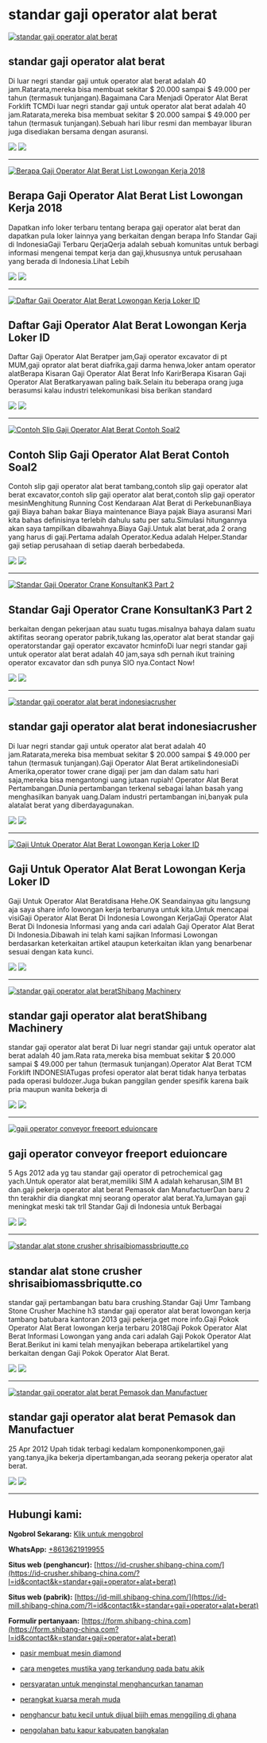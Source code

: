 # standar gaji operator alat berat

<a href="https://swt.shibang-china.com/?l=id&img&k=standar+gaji+operator+alat+berat" target="_blank">![standar gaji operator alat berat](http://static.shibang-china.com/all-800x300/963.jpg)</a>

## standar gaji operator alat berat
Di luar negri standar gaji untuk operator alat berat adalah 40 jam.Ratarata,mereka bisa membuat sekitar $ 20.000 sampai $ 49.000 per tahun (termasuk tunjangan).Bagaimana Cara Menjadi Operator Alat Berat Forklift TCMDi luar negri standar gaji untuk operator alat berat adalah 40 jam.Ratarata,mereka bisa membuat sekitar $ 20.000 sampai $ 49.000 per tahun (termasuk tunjangan).Sebuah hari libur resmi dan membayar liburan juga disediakan bersama dengan asuransi.


<a href="https://whatsapp.shibangsoft.com/WhatsApp.php" target="_blank" title="WhatsApp">![](http://static.shibang-china.com/icon/whatsapp.png)</a> <a href="https://swt.shibang-china.com/?l=id&icon&k=standar+gaji+operator+alat+berat" target="_blank">![](http://static.shibang-china.com/icon/chat-id.png)</a>

---

<a href="https://swt.shibang-china.com/?l=id&img&k=standar+gaji+operator+alat+berat" target="_blank">![Berapa Gaji Operator Alat Berat List Lowongan Kerja 2018](http://static.shibang-china.com/all-800x300/439.jpg)</a>

## Berapa Gaji Operator Alat Berat List Lowongan Kerja 2018
Dapatkan info loker terbaru tentang berapa gaji operator alat berat dan dapatkan pula loker lainnya yang berkaitan dengan berapa Info Standar Gaji di IndonesiaGaji Terbaru QerjaQerja adalah sebuah komunitas untuk berbagi informasi mengenai tempat kerja dan gaji,khususnya untuk perusahaan yang berada di Indonesia.Lihat Lebih


<a href="https://whatsapp.shibangsoft.com/WhatsApp.php" target="_blank" title="WhatsApp">![](http://static.shibang-china.com/icon/whatsapp.png)</a> <a href="https://swt.shibang-china.com/?l=id&icon&k=standar+gaji+operator+alat+berat" target="_blank">![](http://static.shibang-china.com/icon/chat-id.png)</a>

---

<a href="https://swt.shibang-china.com/?l=id&img&k=standar+gaji+operator+alat+berat" target="_blank">![Daftar Gaji Operator Alat Berat Lowongan Kerja Loker ID](http://static.shibang-china.com/all-800x300/1337.jpg)</a>

## Daftar Gaji Operator Alat Berat Lowongan Kerja Loker ID
Daftar Gaji Operator Alat Beratper jam,Gaji operator excavator di pt MUM,gaji oprator alat berat diafrika,gaji darma henwa,loker antam operator alatBerapa Kisaran Gaji Operator Alat Berat Info KarirBerapa Kisaran Gaji Operator Alat Beratkaryawan paling baik.Selain itu beberapa orang juga berasumsi kalau industri telekomunikasi bisa berikan standard


<a href="https://whatsapp.shibangsoft.com/WhatsApp.php" target="_blank" title="WhatsApp">![](http://static.shibang-china.com/icon/whatsapp.png)</a> <a href="https://swt.shibang-china.com/?l=id&icon&k=standar+gaji+operator+alat+berat" target="_blank">![](http://static.shibang-china.com/icon/chat-id.png)</a>

---

<a href="https://swt.shibang-china.com/?l=id&img&k=standar+gaji+operator+alat+berat" target="_blank">![Contoh Slip Gaji Operator Alat Berat Contoh Soal2](http://static.shibang-china.com/all-800x300/415.jpg)</a>

## Contoh Slip Gaji Operator Alat Berat Contoh Soal2
Contoh slip gaji operator alat berat tambang,contoh slip gaji operator alat berat excavator,contoh slip gaji operator alat berat,contoh slip gaji operator mesinMenghitung Running Cost Kendaraan Alat Berat di PerkebunanBiaya gaji Biaya bahan bakar Biaya maintenance Biaya pajak Biaya asuransi Mari kita bahas definisinya terlebih dahulu satu per satu.Simulasi hitungannya akan saya tampilkan dibawahnya.Biaya Gaji.Untuk alat berat,ada 2 orang yang harus di gaji.Pertama adalah Operator.Kedua adalah Helper.Standar gaji setiap perusahaan di setiap daerah berbedabeda.


<a href="https://whatsapp.shibangsoft.com/WhatsApp.php" target="_blank" title="WhatsApp">![](http://static.shibang-china.com/icon/whatsapp.png)</a> <a href="https://swt.shibang-china.com/?l=id&icon&k=standar+gaji+operator+alat+berat" target="_blank">![](http://static.shibang-china.com/icon/chat-id.png)</a>

---

<a href="https://swt.shibang-china.com/?l=id&img&k=standar+gaji+operator+alat+berat" target="_blank">![Standar Gaji Operator Crane KonsultanK3 Part 2](http://static.shibang-china.com/all-800x300/571.jpg)</a>

## Standar Gaji Operator Crane KonsultanK3 Part 2
berkaitan dengan pekerjaan atau suatu tugas.misalnya bahaya dalam suatu aktifitas seorang operator pabrik,tukang las,operator alat berat standar gaji operatorstandar gaji operator excavator hcminfoDi luar negri standar gaji untuk operator alat berat adalah 40 jam,saya sdh pernah ikut training operator excavator dan sdh punya SIO nya.Contact Now!


<a href="https://whatsapp.shibangsoft.com/WhatsApp.php" target="_blank" title="WhatsApp">![](http://static.shibang-china.com/icon/whatsapp.png)</a> <a href="https://swt.shibang-china.com/?l=id&icon&k=standar+gaji+operator+alat+berat" target="_blank">![](http://static.shibang-china.com/icon/chat-id.png)</a>

---

<a href="https://swt.shibang-china.com/?l=id&img&k=standar+gaji+operator+alat+berat" target="_blank">![standar gaji operator alat berat indonesiacrusher](http://static.shibang-china.com/all-800x300/543.jpg)</a>

## standar gaji operator alat berat indonesiacrusher
Di luar negri standar gaji untuk operator alat berat adalah 40 jam.Ratarata,mereka bisa membuat sekitar $ 20.000 sampai $ 49.000 per tahun (termasuk tunjangan).Gaji Operator Alat Berat artikelindonesiaDi Amerika,operator tower crane digaji per jam dan dalam satu hari saja,mereka bisa mengantongi uang jutaan rupiah! Operator Alat Berat Pertambangan.Dunia pertambangan terkenal sebagai lahan basah yang menghasilkan banyak uang.Dalam industri pertambangan ini,banyak pula alatalat berat yang diberdayagunakan.


<a href="https://whatsapp.shibangsoft.com/WhatsApp.php" target="_blank" title="WhatsApp">![](http://static.shibang-china.com/icon/whatsapp.png)</a> <a href="https://swt.shibang-china.com/?l=id&icon&k=standar+gaji+operator+alat+berat" target="_blank">![](http://static.shibang-china.com/icon/chat-id.png)</a>

---

<a href="https://swt.shibang-china.com/?l=id&img&k=standar+gaji+operator+alat+berat" target="_blank">![Gaji Untuk Operator Alat Berat Lowongan Kerja Loker ID](http://static.shibang-china.com/all-800x300/1262.jpg)</a>

## Gaji Untuk Operator Alat Berat Lowongan Kerja Loker ID
Gaji Untuk Operator Alat Beratdisana Hehe.OK Seandainyaa gitu langsung aja saya share info lowongan kerja terbarunya untuk kita.Untuk mencapai visiGaji Operator Alat Berat Di Indonesia Lowongan KerjaGaji Operator Alat Berat Di Indonesia Informasi yang anda cari adalah Gaji Operator Alat Berat Di Indonesia.Dibawah ini telah kami sajikan Informasi Lowongan berdasarkan keterkaitan artikel ataupun keterkaitan iklan yang benarbenar sesuai dengan kata kunci.


<a href="https://whatsapp.shibangsoft.com/WhatsApp.php" target="_blank" title="WhatsApp">![](http://static.shibang-china.com/icon/whatsapp.png)</a> <a href="https://swt.shibang-china.com/?l=id&icon&k=standar+gaji+operator+alat+berat" target="_blank">![](http://static.shibang-china.com/icon/chat-id.png)</a>

---

<a href="https://swt.shibang-china.com/?l=id&img&k=standar+gaji+operator+alat+berat" target="_blank">![standar gaji operator alat beratShibang Machinery](http://static.shibang-china.com/all-800x300/1211.jpg)</a>

## standar gaji operator alat beratShibang Machinery
standar gaji operator alat berat Di luar negri standar gaji untuk operator alat berat adalah 40 jam.Rata rata,mereka bisa membuat sekitar $ 20.000 sampai $ 49.000 per tahun (termasuk tunjangan).Operator Alat Berat TCM Forklift INDONESIATugas profesi operator alat berat tidak hanya terbatas pada operasi buldozer.Juga bukan panggilan gender spesifik karena baik pria maupun wanita bekerja di


<a href="https://whatsapp.shibangsoft.com/WhatsApp.php" target="_blank" title="WhatsApp">![](http://static.shibang-china.com/icon/whatsapp.png)</a> <a href="https://swt.shibang-china.com/?l=id&icon&k=standar+gaji+operator+alat+berat" target="_blank">![](http://static.shibang-china.com/icon/chat-id.png)</a>

---

<a href="https://swt.shibang-china.com/?l=id&img&k=standar+gaji+operator+alat+berat" target="_blank">![gaji operator conveyor freeport eduioncare](http://static.shibang-china.com/all-800x300/1246.jpg)</a>

## gaji operator conveyor freeport eduioncare
5 Ags 2012 ada yg tau standar gaji operator di petrochemical gag yach.Untuk operator alat berat,memiliki SIM A adalah keharusan,SIM B1 dan.gaji pekerja operator alat berat Pemasok dan ManufactuerDan baru 2 thn terakhir dia diangkat mnj seorang operator alat berat.Ya,lumayan gaji meningkat meski tak trll Standar Gaji di Indonesia untuk Berbagai


<a href="https://whatsapp.shibangsoft.com/WhatsApp.php" target="_blank" title="WhatsApp">![](http://static.shibang-china.com/icon/whatsapp.png)</a> <a href="https://swt.shibang-china.com/?l=id&icon&k=standar+gaji+operator+alat+berat" target="_blank">![](http://static.shibang-china.com/icon/chat-id.png)</a>

---

<a href="https://swt.shibang-china.com/?l=id&img&k=standar+gaji+operator+alat+berat" target="_blank">![standar alat stone crusher shrisaibiomassbriqutte.co](http://static.shibang-china.com/all-800x300/446.jpg)</a>

## standar alat stone crusher shrisaibiomassbriqutte.co
standar gaji pertambangan batu bara crushing.Standar Gaji Umr Tambang Stone Crusher Machine h3 standar gaji operator alat berat lowongan kerja tambang batubara kantoran 2013 gaji pekerja.get more info.Gaji Pokok Operator Alat Berat lowongan kerja terbaru 2018Gaji Pokok Operator Alat Berat Informasi Lowongan yang anda cari adalah Gaji Pokok Operator Alat Berat.Berikut ini kami telah menyajikan beberapa artikelartikel yang berkaitan dengan Gaji Pokok Operator Alat Berat.


<a href="https://whatsapp.shibangsoft.com/WhatsApp.php" target="_blank" title="WhatsApp">![](http://static.shibang-china.com/icon/whatsapp.png)</a> <a href="https://swt.shibang-china.com/?l=id&icon&k=standar+gaji+operator+alat+berat" target="_blank">![](http://static.shibang-china.com/icon/chat-id.png)</a>

---

<a href="https://swt.shibang-china.com/?l=id&img&k=standar+gaji+operator+alat+berat" target="_blank">![standar gaji operator alat berat Pemasok dan Manufactuer](http://static.shibang-china.com/all-800x300/4.jpg)</a>

## standar gaji operator alat berat Pemasok dan Manufactuer
25 Apr 2012 Upah tidak terbagi kedalam komponenkomponen,gaji yang.tanya,jika bekerja dipertambangan,ada seorang pekerja operator alat berat.

<a href="https://whatsapp.shibangsoft.com/WhatsApp.php" target="_blank" title="WhatsApp">![](http://static.shibang-china.com/icon/whatsapp.png)</a> <a href="https://swt.shibang-china.com/?l=id&icon&k=standar+gaji+operator+alat+berat" target="_blank">![](http://static.shibang-china.com/icon/chat-id.png)</a>

---
## Hubungi kami:

**Ngobrol Sekarang:** [Klik untuk mengobrol](https://swt.shibang-china.com?l=id&contact&k=standar+gaji+operator+alat+berat)

**WhatsApp:**  [+8613621919955](https://whatsapp.shibangsoft.com/WhatsApp.php)

**Situs web (penghancur):** [https://id-crusher.shibang-china.com/](https://id-crusher.shibang-china.com/?l=id&contact&k=standar+gaji+operator+alat+berat)

**Situs web (pabrik):** [https://id-mill.shibang-china.com/](https://id-mill.shibang-china.com/?l=id&contact&k=standar+gaji+operator+alat+berat)

**Formulir pertanyaan:** [https://form.shibang-china.com](https://form.shibang-china.com?l=id&contact&k=standar+gaji+operator+alat+berat)

* [pasir membuat mesin diamond](../40/pasir%20membuat%20mesin%20diamond.md)

* [cara mengetes mustika yang terkandung pada batu akik](../33/cara%20mengetes%20mustika%20yang%20terkandung%20pada%20batu%20akik.md)

* [persyaratan untuk menginstal menghancurkan tanaman](../34/persyaratan%20untuk%20menginstal%20menghancurkan%20tanaman.md)

* [perangkat kuarsa merah muda](../36/perangkat%20kuarsa%20merah%20muda.md)

* [penghancur batu kecil untuk dijual bijih emas menggiling di ghana](../35/penghancur%20batu%20kecil%20untuk%20dijual%20bijih%20emas%20menggiling%20di%20ghana.md)

* [pengolahan batu kapur kabupaten bangkalan](../39/pengolahan%20batu%20kapur%20kabupaten%20bangkalan.md)